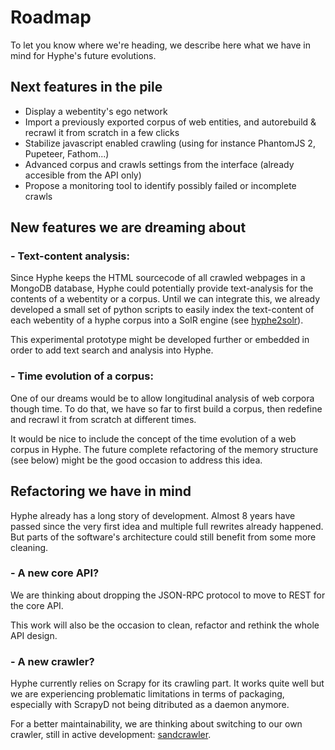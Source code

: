 # Roadmap

To let you know where we're heading, we describe here what we have in mind for Hyphe's future evolutions.

## Next features in the pile

- Display a webentity's ego network
- Import a previously exported corpus of web entities, and autorebuild & recrawl it from scratch in a few clicks
- Stabilize javascript enabled crawling (using for instance PhantomJS 2, Pupeteer, Fathom...)
- Advanced corpus and crawls settings from the interface (already accesible from the API only)
- Propose a monitoring tool to identify possibly failed or incomplete crawls


## New features we are dreaming about

### - Text-content analysis:

Since Hyphe keeps the HTML sourcecode of all crawled webpages in a MongoDB database, Hyphe could potentially provide text-analysis for the contents of a webentity or a corpus.
Until we can integrate this, we already developed a small set of python scripts to easily index the text-content of each webentity of a hyphe corpus into a SolR engine (see [hyphe2solr](http://github.com/medialab/hyphe2solr)).

This experimental prototype might be developed further or embedded in order to add text search and analysis into Hyphe.

### - Time evolution of a corpus:

One of our dreams would be to allow longitudinal analysis of web corpora though time. To do that, we have so far to first build a corpus, then redefine and recrawl it from scratch at different times.

It would be nice to include the concept of the time evolution of a web corpus in Hyphe. The future complete refactoring of the memory structure (see below) might be the good occasion to address this idea.


## Refactoring we have in mind

Hyphe already has a long story of development. Almost 8 years have passed since the very first idea and multiple full rewrites already happened. But parts of the software's architecture could still benefit from some more cleaning.

### - A new core API?

We are thinking about dropping the JSON-RPC protocol to move to REST for the core API.

This work will also be the occasion to clean, refactor and rethink the whole API design.

### - A new crawler?

Hyphe currently relies on Scrapy for its crawling part. It works quite well but we are experiencing problematic limitations in terms of packaging, especially with ScrapyD not being ditributed as a daemon anymore.

For a better maintainability, we are thinking about switching to our own crawler, still in active development: [sandcrawler](http://github.com/medialab/sandcrawler).

